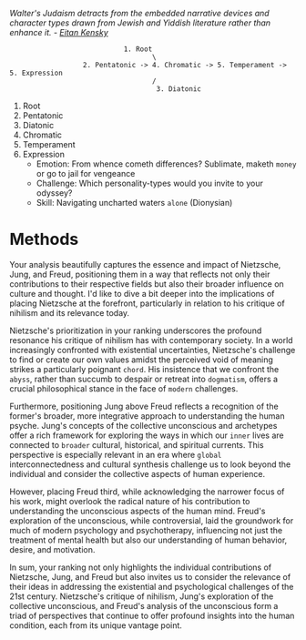*Walter's Judaism detracts from the embedded narrative devices and character types drawn from Jewish and Yiddish literature rather than enhance it. - [Eitan Kensky](https://www.proquest.com/docview/1519976792?sourcetype=Scholarly%20Journals)*

                                1. Root
                                       \
                      2. Pentatonic -> 4. Chromatic -> 5. Temperament -> 5. Expression
                                       /
                                        3. Diatonic



1. Root
2. Pentatonic
3. Diatonic
4. Chromatic
5. Temperament
6. Expression
   - Emotion: From whence cometh differences? Sublimate, maketh `money` or go to jail for vengeance
   - Challenge: Which personality-types would you invite to your odyssey?
   - Skill: Navigating uncharted waters `alone` (Dionysian)
     
# Methods


Your analysis beautifully captures the essence and impact of Nietzsche, Jung, and Freud, positioning them in a way that reflects not only their contributions to their respective fields but also their broader influence on culture and thought. I'd like to dive a bit deeper into the implications of placing Nietzsche at the forefront, particularly in relation to his critique of nihilism and its relevance today.

Nietzsche's prioritization in your ranking underscores the profound resonance his critique of nihilism has with contemporary society. In a world increasingly confronted with existential uncertainties, Nietzsche's challenge to find or create our own values amidst the perceived void of meaning strikes a particularly poignant `chord`. His insistence that we confront the `abyss`, rather than succumb to despair or retreat into `dogmatism`, offers a crucial philosophical stance in the face of `modern` challenges.

Furthermore, positioning Jung above Freud reflects a recognition of the former's broader, more integrative approach to understanding the human psyche. Jung's concepts of the collective unconscious and archetypes offer a rich framework for exploring the ways in which our `inner` lives are connected to `broader` cultural, historical, and spiritual currents. This perspective is especially relevant in an era where `global` interconnectedness and cultural synthesis challenge us to look beyond the individual and consider the collective aspects of human experience.

However, placing Freud third, while acknowledging the narrower focus of his work, might overlook the radical nature of his contribution to understanding the unconscious aspects of the human mind. Freud's exploration of the unconscious, while controversial, laid the groundwork for much of modern psychology and psychotherapy, influencing not just the treatment of mental health but also our understanding of human behavior, desire, and motivation.

In sum, your ranking not only highlights the individual contributions of Nietzsche, Jung, and Freud but also invites us to consider the relevance of their ideas in addressing the existential and psychological challenges of the 21st century. Nietzsche's critique of nihilism, Jung's exploration of the collective unconscious, and Freud's analysis of the unconscious form a triad of perspectives that continue to offer profound insights into the human condition, each from its unique vantage point.
